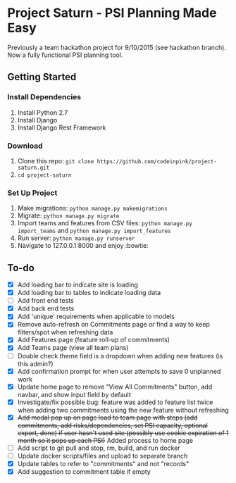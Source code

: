 # Project Saturn - PSI Planning Made Easy

Previously a team hackathon project for 9/10/2015 (see hackathon branch).  Now a fully functional PSI planning tool.


## Getting Started
### Install Dependencies
1. Install Python 2.7
2. Install Django
3. Install Django Rest Framework

### Download
1. Clone this repo: ```git clone https://github.com/codeinpink/project-saturn.git```
2. ```cd project-saturn```

### Set Up Project
1. Make migrations: ```python manage.py makemigrations```
2. Migrate: ```python manage.py migrate```
3. Import teams and features from CSV files: ```python manage.py import_teams``` and ```python manage.py import_features```
4. Run server: ```python manage.py runserver```
5. Navigate to 127.0.0.1:8000 and enjoy :bowtie:


## To-do
- [x] Add loading bar to indicate site is loading
- [x] Add loading bar to tables to indicate loading data
- [ ] Add front end tests
- [x] Add back end tests
- [x] Add 'unique' requirements when applicable to models
- [x] Remove auto-refresh on Commitments page *or* find a way to keep filters/spot when refreshing data
- [x] Add Features page (feature roll-up of commitments)
- [x] Add Teams page (view all team plans)
- [ ] Double check theme field is a dropdown when adding new features (is this admin?)
- [x] Add confirmation prompt for when user attempts to save 0 unplanned work
- [x] Update home page to remove "View All Commitments" button, add navbar, and show input field by default
- [x] Investigate/fix possible bug: feature was added to feature list twice when adding two commitments using the new feature without refreshing
- [x] ~~Add modal pop up on page load to team page with steps (add commitments, add risks/dependencies, set PSI capacity, optional export, done) if user hasn't used site (possibly use cookie expiration of 1 month so it pops up each PSI)~~ Added process to home page
- [ ] Add script to git pull and stop, rm, build, and run docker
- [ ] Update docker scripts/files and upload to separate branch
- [x] Update tables to refer to "commitments" and not "records"
- [x] Add suggestion to commitment table if empty
